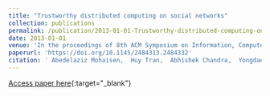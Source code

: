 ```yaml
---
title: "Trustworthy distributed computing on social networks"
collection: publications
permalink: /publication/2013-01-01-Trustworthy-distributed-computing-on-social-networks
date: 2013-01-01
venue: 'In the proceedings of 8th ACM Symposium on Information, Computer and Communications Security, ASIA CCS &apos;13, Hangzhou, China - May 08 - 10, 2013'
paperurl: 'https://doi.org/10.1145/2484313.2484332'
citation: ' Abedelaziz Mohaisen,  Huy Tran,  Abhishek Chandra,  Yongdae Kim, &quot;Trustworthy distributed computing on social networks.&quot; In the proceedings of 8th ACM Symposium on Information, Computer and Communications Security, ASIA CCS &amp;apos;13, Hangzhou, China - May 08 - 10, 2013, 2013.'
---
```

[Access paper here](https://doi.org/10.1145/2484313.2484332){:target="_blank"}
